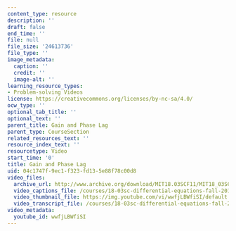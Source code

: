 ```yaml
---
content_type: resource
description: ''
draft: false
end_time: ''
file: null
file_size: '24613736'
file_type: ''
image_metadata:
  caption: ''
  credit: ''
  image-alt: ''
learning_resource_types:
- Problem-solving Videos
license: https://creativecommons.org/licenses/by-nc-sa/4.0/
ocw_type: ''
optional_tab_title: ''
optional_text: ''
parent_title: Gain and Phase Lag
parent_type: CourseSection
related_resources_text: ''
resource_index_text: ''
resourcetype: Video
start_time: '0'
title: Gain and Phase Lag
uid: 04c1747f-9ec1-f323-fd13-5e88f78c00d8
video_files:
  archive_url: http://www.archive.org/download/MIT18.03SCF11/MIT18_03SC_110728_D3_300k.mp4
  video_captions_file: /courses/18-03sc-differential-equations-fall-2011/ece87f25ac6c5c2c93534bab42318de3_wwfjLBWfiSI.vtt
  video_thumbnail_file: https://img.youtube.com/vi/wwfjLBWfiSI/default.jpg
  video_transcript_file: /courses/18-03sc-differential-equations-fall-2011/36ffa72ff52139458a7dd1ac71754ff6_wwfjLBWfiSI.pdf
video_metadata:
  youtube_id: wwfjLBWfiSI
---
```

